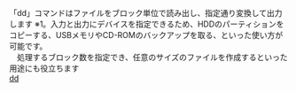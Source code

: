 「dd」コマンドはファイルをブロック単位で読み出し、指定通り変換して出力します ※1。入力と出力にデバイスを指定できるため、HDDのパーティションをコピーする、USBメモリやCD-ROMのバックアップを取る、といった使い方が可能です。  
　処理するブロック数を指定でき、任意のサイズのファイルを作成するといった用途にも役立ちます  
 [dd](https://atmarkit.itmedia.co.jp/ait/articles/1711/30/news027.html#:~:text=dd%E3%82%B3%E3%83%9E%E3%83%B3%E3%83%89%E3%81%A8%E3%81%AF%EF%BC%9F,%E3%81%A8%E3%81%84%E3%81%A3%E3%81%9F%E4%BD%BF%E3%81%84%E6%96%B9%E3%81%8C%E5%8F%AF%E8%83%BD%E3%81%A7%E3%81%99%E3%80%82)